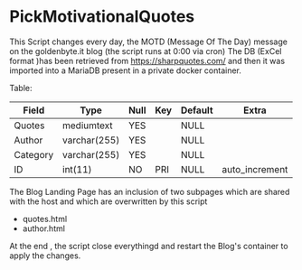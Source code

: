 # PickMotivationalQuotes



This Script changes every day, the MOTD (Message Of The Day) message on the goldenbyte.it blog (the script runs at 0:00 via cron) The DB  (ExCel format )has been retrieved from https://sharpquotes.com/ and then it was imported into a MariaDB present in a private docker container.

Table:

Field | Type | Null | Key | Default | Extra
----- | ---- | ---- | ----|---------|------
Quotes |  mediumtext   | YES  |     | NULL                  
Author | varchar(255) | YES  |     | NULL    
Category | varchar(255) | YES  |     | NULL    
ID | int(11)      | NO   | PRI | NULL    | auto_increment

The Blog Landing Page  has an inclusion of two subpages which are shared with the host and which are overwritten by this script 

 -  quotes.html
 -  author.html
 
At the end , the script close everythingd and restart the Blog's container to apply the changes. 
